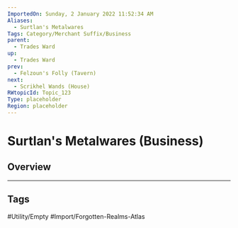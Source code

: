 ```yaml
---
ImportedOn: Sunday, 2 January 2022 11:52:34 AM
Aliases:
  - Surtlan's Metalwares
Tags: Category/Merchant Suffix/Business
parent:
  - Trades Ward
up:
  - Trades Ward
prev:
  - Felzoun's Folly (Tavern)
next:
  - Scrikhel Wands (House)
RWtopicId: Topic_123
Type: placeholder
Region: placeholder
---
```

# Surtlan's Metalwares (Business)
## Overview

---
## Tags
#Utility/Empty #Import/Forgotten-Realms-Atlas

